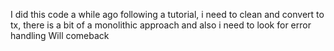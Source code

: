I did this code a while ago following a tutorial, i need to clean and convert to tx, there is a bit of a monolithic approach and also i need to look for error handling
Will comeback
